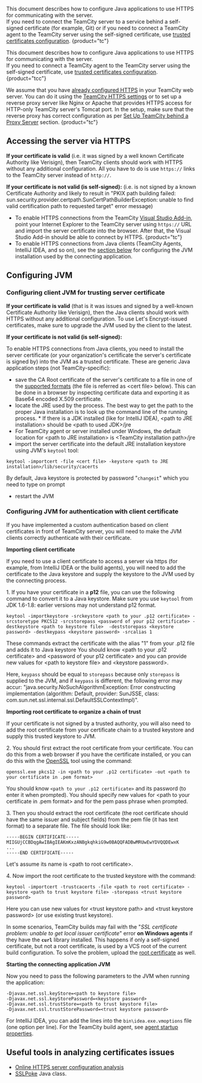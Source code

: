 [//]: # (title: Using HTTPS to access TeamCity server)
[//]: # (auxiliary-id: Using HTTPS to access TeamCity server)

This document describes how to configure Java applications to use HTTPS for communicating with the server.  
If you need to connect the TeamCity server to a service behind a self-signed certificate (for example, Git) or if you need to connect a TeamCity agent to the TeamCity server using the self-signed certificate, use [trusted certificates configuration](uploading-ssl-certificates.md).
{product="tc"}

This document describes how to configure Java applications to use HTTPS for communicating with the server.  
If you need to connect a TeamCity agent to the TeamCity server using the self-signed certificate, use [trusted certificates configuration](uploading-ssl-certificates.md).
{product="tcc"}

We assume that you have [already configured HTTPS](how-to.md#Configure+HTTPS+for+TeamCity+Web+UI) in your TeamCity web server. You can do it using the [TeamCity HTTPS settings](https-server-settings.md) or to set up a reverse proxy server like Nginx or Apache that provides HTTPS access for HTTP-only TeamCity server's Tomcat port. In the setup, make sure that the reverse proxy has correct configuration as per [Set Up TeamCity behind a Proxy Server](how-to.md#Set+Up+TeamCity+behind+a+Proxy+Server) section.
{product="tc"}

## Accessing the server via HTTPS

__If your certificate is valid__ (i.e. it was signed by a well known Certificate Authority like Verisign), then TeamCity clients should work with HTTPS without any additional configuration. All you have to do is use `https://` links to the TeamCity server instead of `http://`.

__If your certificate is not valid (is self-signed):__ (i.e. is not signed by a known Certificate Authority and likely to result in "PKIX path building failed: sun.security.provider.certpath.SunCertPathBuilderException: unable to find valid certification path to requested target" error message)
* To enable HTTPS connections from the TeamCity [Visual Studio Add-in](visual-studio-addin.md), point your Internet Explorer to the TeamCity server using `https://` URL and import the server certificate into the browser. After that, the Visual Studio Add-in should be able to connect by HTTPS.
  {product="tc"}
* To enable HTTPS connections from Java clients (TeamCity Agents, IntelliJ IDEA, and so on), see the [section below](#Configuring+JVM) for configuring the JVM installation used by the connecting application.

## Configuring JVM

### Configuring client JVM for trusting server certificate

__If your certificate is valid__ (that is it was issues and signed by a well-known Certificate Authority like Verisign), then the Java clients should work with HTTPS without any additional configuration. To use Let's Encrypt-issued certificates, make sure to upgrade the JVM used by the client to the latest.

__If your certificate is not valid (is self-signed):__

To enable HTTPS connections from Java clients, you need to install the server certificate (or your organization's certificate the server's certificate is signed by) into the JVM as a trusted certificate. These are generic Java application steps (not TeamCity-specific):
* save the CA Root certificate of the server's certificate to a file in one of the [supported formats](https://docs.oracle.com/javase/8/docs/technotes/tools/unix/keytool.html#keytool_option_importcert) (the file is referred as &lt;cert file&gt; below). This can be done in a browser by inspecting certificate data and exporting it as Base64 encoded X.509 certificate.
* locate the JRE used by the process. The best way to get the path to the proper Java installation is to look up the command line of the running process. * If there is a JDK installed (like for IntelliJ IDEA), &lt;path to JRE installation&gt; should be &lt;path to used JDK&gt;/jre
* For TeamCity agent or server installed under Windows, the default location for &lt;path to JRE installation&gt; is &lt;TeamCity installation path&gt;/jre
* import the server certificate into the default JRE installation keystore using JVM's `keytool` tool:

```Plain Text
keytool -importcert -file <cert file> -keystore <path to JRE installation>/lib/security/cacerts
```

By default, Java keystore is protected by password "`changeit`" which you need to type on prompt

* restart the JVM

### Configuring JVM for authentication with client certificate

If you have implemented a custom authentication based on client certificates in front of TeamCity server, you will need to make the JVM clients correctly authenticate with their certificate.

__Importing client certificate__

If you need to use a client certificate to access a server via https (for example, from IntelliJ IDEA or the build agents), you will need to add the certificate to the Java keystore and supply the keystore to the JVM used by the connecting process.

1\. If you have your certificate in a __p12__ file, you can use the following command to convert it to a Java keystore. Make sure you use `keytool` from JDK 1.6-1.8: earlier versions may not understand p12 format.

```Plain Text
keytool -importkeystore -srckeystore <path to your .p12 certificate> -srcstoretype PKCS12 -srcstorepass <password of your p12 certificate> -destkeystore <path to keystore file>  -deststorepass <keystore password> -destkeypass <keystore password> -srcalias 1
```

These commands extract the certificate with the alias "1" from your .p12 file and adds it to Java keystore You should know &lt;path to your .p12 certificate&gt; and &lt;password of your p12 certificate&gt; and you can provide new values for &lt;path to keystore file&gt; and &lt;keystore password&gt;.

Here, `keypass` should be equal to `storepass` because only `storepass` is supplied to the JVM, and if `keypass` is different, the following error may accur: "java.security.NoSuchAlgorithmException: Error constructing implementation (algorithm: Default, provider: SunJSSE, class: com.sun.net.ssl.internal.ssl.DefaultSSLContextImpl)".

__Importing root certificate to organize a chain of trust__

If your certificate is not signed by a trusted authority, you will also need to add the root certificate from your certificate chain to a trusted keystore and supply this trusted keystore to JVM.

2\. You should first extract the root certificate from your certificate. You can do this from a web browser if you have the certificate installed, or you can do this with the [OpenSSL](http://www.openssl.org/) tool using the command:


```Plain Text
openssl.exe pkcs12 -in <path to your .p12 certificate> -out <path to your certificate in .pem format>

```

You should know `<path to your .p12 certificate>` and its password (to enter it when prompted). You should specify new values for &lt;path to your certificate in .pem format&gt; and for the pem pass phrase when prompted.

3\. Then you should extract the root certificate (the root certificate should have the same issuer and subject fields) from the pem file (it has text format) to a separate file. The file should look like:


```Plain Text
-----BEGIN CERTIFICATE-----
MIIGUjCCBDqgAwIBAgIEAKmKxzANBgkqhkiG9w0BAQQFADBwMRUwEwYDVQQDEwxK
...
-----END CERTIFICATE-----

```

Let's assume its name is &lt;path to root certificate&gt;.

4\. Now import the root certificate to the trusted keystore with the command:


```Plain Text
keytool -importcert -trustcacerts -file <path to root certificate> -keystore <path to trust keystore file> -storepass <trust keystore password>
```

Here you can use new values for &lt;trust keystore path&gt; and &lt;trust keystore password&gt; (or use existing trust keystore).

<note>

In some scenarios, TeamCity builds may fail with the "_SSL certificate problem: unable to get local issuer certificate_" error __on Windows agents__ if they have the __`curl`__ library installed. This happens if only a self-signed certificate, but not a root certificate, is used by a VCS root of the current build configuration. To solve the problem, upload the [root certificate](#Configuring+JVM+for+authentication+with+client+certificate) as well.

</note>

__Starting the connecting application JVM__

Now you need to pass the following parameters to the JVM when running the application:

```Plain Text
-Djavax.net.ssl.keyStore=<path to keystore file>
-Djavax.net.ssl.keyStorePassword=<keystore password>
-Djavax.net.ssl.trustStore=<path to trust keystore file>
-Djavax.net.ssl.trustStorePassword=<trust keystore password>
```

For IntelliJ IDEA, you can add the lines into the `bin\idea.exe.vmoptions` file (one option per line). For the TeamCity build agent, see [agent startup properties](configuring-build-agent-startup-properties.md).

## Useful tools in analyzing certificates issues

* [Online HTTPS server configuration analysis](https://www.ssllabs.com/ssltest/analyze.html)
* [SSLPoke](https://gist.github.com/4ndrej/4547029) Java class.